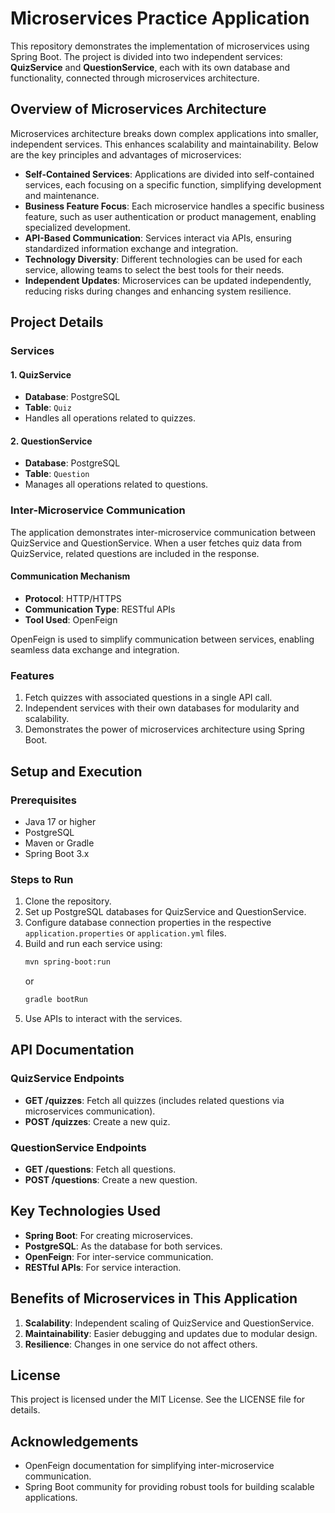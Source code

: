 # Microservices Practice Application

This repository demonstrates the implementation of microservices using Spring Boot. The project is divided into two independent services: **QuizService** and **QuestionService**, each with its own database and functionality, connected through microservices architecture.

## Overview of Microservices Architecture

Microservices architecture breaks down complex applications into smaller, independent services. This enhances scalability and maintainability. Below are the key principles and advantages of microservices:

- **Self-Contained Services**: Applications are divided into self-contained services, each focusing on a specific function, simplifying development and maintenance.
- **Business Feature Focus**: Each microservice handles a specific business feature, such as user authentication or product management, enabling specialized development.
- **API-Based Communication**: Services interact via APIs, ensuring standardized information exchange and integration.
- **Technology Diversity**: Different technologies can be used for each service, allowing teams to select the best tools for their needs.
- **Independent Updates**: Microservices can be updated independently, reducing risks during changes and enhancing system resilience.

## Project Details

### Services

#### 1. QuizService
- **Database**: PostgreSQL
- **Table**: `Quiz`
- Handles all operations related to quizzes.

#### 2. QuestionService
- **Database**: PostgreSQL
- **Table**: `Question`
- Manages all operations related to questions.

### Inter-Microservice Communication

The application demonstrates inter-microservice communication between QuizService and QuestionService. When a user fetches quiz data from QuizService, related questions are included in the response.

#### Communication Mechanism
- **Protocol**: HTTP/HTTPS
- **Communication Type**: RESTful APIs
- **Tool Used**: OpenFeign

OpenFeign is used to simplify communication between services, enabling seamless data exchange and integration.

### Features
1. Fetch quizzes with associated questions in a single API call.
2. Independent services with their own databases for modularity and scalability.
3. Demonstrates the power of microservices architecture using Spring Boot.

## Setup and Execution

### Prerequisites
- Java 17 or higher
- PostgreSQL
- Maven or Gradle
- Spring Boot 3.x

### Steps to Run
1. Clone the repository.
2. Set up PostgreSQL databases for QuizService and QuestionService.
3. Configure database connection properties in the respective `application.properties` or `application.yml` files.
4. Build and run each service using:
   ```bash
   mvn spring-boot:run
   ```
   or
   ```bash
   gradle bootRun
   ```
5. Use APIs to interact with the services.

## API Documentation

### QuizService Endpoints
- **GET /quizzes**: Fetch all quizzes (includes related questions via microservices communication).
- **POST /quizzes**: Create a new quiz.

### QuestionService Endpoints
- **GET /questions**: Fetch all questions.
- **POST /questions**: Create a new question.

## Key Technologies Used
- **Spring Boot**: For creating microservices.
- **PostgreSQL**: As the database for both services.
- **OpenFeign**: For inter-service communication.
- **RESTful APIs**: For service interaction.

## Benefits of Microservices in This Application
1. **Scalability**: Independent scaling of QuizService and QuestionService.
2. **Maintainability**: Easier debugging and updates due to modular design.
3. **Resilience**: Changes in one service do not affect others.

## License
This project is licensed under the MIT License. See the LICENSE file for details.

## Acknowledgements
- OpenFeign documentation for simplifying inter-microservice communication.
- Spring Boot community for providing robust tools for building scalable applications.

